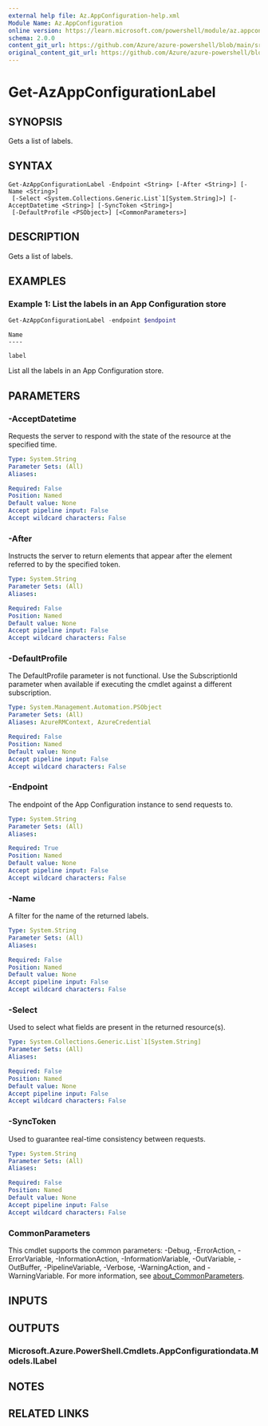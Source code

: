 ```yaml
---
external help file: Az.AppConfiguration-help.xml
Module Name: Az.AppConfiguration
online version: https://learn.microsoft.com/powershell/module/az.appconfiguration/get-azappconfigurationlabel
schema: 2.0.0
content_git_url: https://github.com/Azure/azure-powershell/blob/main/src/AppConfiguration/AppConfiguration/help/Get-AzAppConfigurationLabel.md
original_content_git_url: https://github.com/Azure/azure-powershell/blob/main/src/AppConfiguration/AppConfiguration/help/Get-AzAppConfigurationLabel.md
---
```


# Get-AzAppConfigurationLabel

## SYNOPSIS
Gets a list of labels.

## SYNTAX

```
Get-AzAppConfigurationLabel -Endpoint <String> [-After <String>] [-Name <String>]
 [-Select <System.Collections.Generic.List`1[System.String]>] [-AcceptDatetime <String>] [-SyncToken <String>]
 [-DefaultProfile <PSObject>] [<CommonParameters>]
```

## DESCRIPTION
Gets a list of labels.

## EXAMPLES

### Example 1: List the labels in an App Configuration store
```powershell
Get-AzAppConfigurationLabel -endpoint $endpoint
```

```output
Name
----

label
```

List all the labels in an App Configuration store.

## PARAMETERS

### -AcceptDatetime
Requests the server to respond with the state of the resource at the specified time.

```yaml
Type: System.String
Parameter Sets: (All)
Aliases:

Required: False
Position: Named
Default value: None
Accept pipeline input: False
Accept wildcard characters: False
```

### -After
Instructs the server to return elements that appear after the element referred to by the specified token.

```yaml
Type: System.String
Parameter Sets: (All)
Aliases:

Required: False
Position: Named
Default value: None
Accept pipeline input: False
Accept wildcard characters: False
```

### -DefaultProfile
The DefaultProfile parameter is not functional.
Use the SubscriptionId parameter when available if executing the cmdlet against a different subscription.

```yaml
Type: System.Management.Automation.PSObject
Parameter Sets: (All)
Aliases: AzureRMContext, AzureCredential

Required: False
Position: Named
Default value: None
Accept pipeline input: False
Accept wildcard characters: False
```

### -Endpoint
The endpoint of the App Configuration instance to send requests to.

```yaml
Type: System.String
Parameter Sets: (All)
Aliases:

Required: True
Position: Named
Default value: None
Accept pipeline input: False
Accept wildcard characters: False
```

### -Name
A filter for the name of the returned labels.

```yaml
Type: System.String
Parameter Sets: (All)
Aliases:

Required: False
Position: Named
Default value: None
Accept pipeline input: False
Accept wildcard characters: False
```

### -Select
Used to select what fields are present in the returned resource(s).

```yaml
Type: System.Collections.Generic.List`1[System.String]
Parameter Sets: (All)
Aliases:

Required: False
Position: Named
Default value: None
Accept pipeline input: False
Accept wildcard characters: False
```

### -SyncToken
Used to guarantee real-time consistency between requests.

```yaml
Type: System.String
Parameter Sets: (All)
Aliases:

Required: False
Position: Named
Default value: None
Accept pipeline input: False
Accept wildcard characters: False
```

### CommonParameters
This cmdlet supports the common parameters: -Debug, -ErrorAction, -ErrorVariable, -InformationAction, -InformationVariable, -OutVariable, -OutBuffer, -PipelineVariable, -Verbose, -WarningAction, and -WarningVariable. For more information, see [about_CommonParameters](http://go.microsoft.com/fwlink/?LinkID=113216).

## INPUTS

## OUTPUTS

### Microsoft.Azure.PowerShell.Cmdlets.AppConfigurationdata.Models.ILabel

## NOTES

## RELATED LINKS
